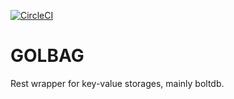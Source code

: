 [![CircleCI](https://circleci.com/gh/Inquizarus/golbag/tree/master.svg?style=svg)](https://circleci.com/gh/Inquizarus/golbag/tree/master)
# GOLBAG
Rest wrapper for key-value storages, mainly boltdb.
